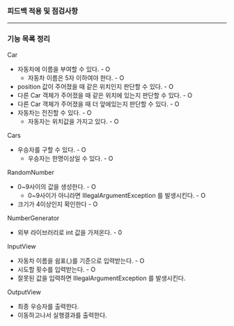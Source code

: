 ### 피드백 적용 및 점검사항



---

### 기능 목록 정리

Car
- 자동차에 이름을 부여할 수 있다. - O
  - 자동차 이름은 5자 이하여야 한다. - O
- position 값이 주어졌을 때 같은 위치인지 판단할 수 있다. - O
- 다른 Car 객체가 주어졌을 때 같은 위치에 있는지 판단할 수 있다. - O
- 다른 Car 객체가 주어졌을 때 더 앞에있는지 판단할 수 있다. - O
- 자동차는 전진할 수 있다. - O
  - 자동자는 위치값을 가지고 있다. - O


Cars
- 우승자를 구할 수 있다. - O
  - 우승자는 한명이상일 수 있다. - O

  
RandomNumber
- 0~9사이의 값을 생성한다. - O
  - 0~9사이가 아니라면 IllegalArgumentException 를 발생시킨다. - O
- 크기가 4이상인지 확인한다 - O

NumberGenerator
- 외부 라이브러리로 int 값을 가져온다. - 0


InputView
- 자동차 이름을 쉼표(,)를 기준으로 입력받는다. - O
- 시도할 횟수를 입력받는다. - O
- 잘못된 값을 입력하면 IllegalArgumentException 를 발생시킨다.

OutputView
- 최종 우승자를 출력한다.
- 이동하고나서 실행결과를 출력한다.